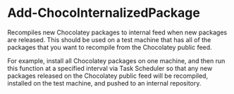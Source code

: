 # Add-ChocoInternalizedPackage
Recompiles new Chocolatey packages to internal feed when new packages are released. This should be used on a test machine that has all of the packages that you want to recompile from the Chocolatey public feed.

For example, install all Chocolatey packages on one machine, and then run this function at a specified interval via Task Scheduler so that any new packages released on the Chocolatey public feed will be recompiled, installed on the test machine, and pushed to an internal repository.
